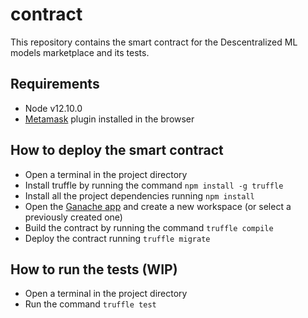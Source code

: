 # contract
This repository contains the smart contract for the Descentralized ML models marketplace and its tests.

## Requirements

- Node v12.10.0
- [Metamask](https://metamask.io/) plugin installed in the browser

## How to deploy the smart contract

- Open a terminal in the project directory
- Install truffle by running the command
```npm install -g truffle```
- Install all the project dependencies running
```npm install```
- Open the [Ganache app](https://www.trufflesuite.com/ganache) and create a new workspace (or select a previously created one)
- Build the contract by running the command
```truffle compile```
- Deploy the contract running
```truffle migrate```

## How to run the tests (WIP)

- Open a terminal in the project directory
- Run the command
```truffle test```
